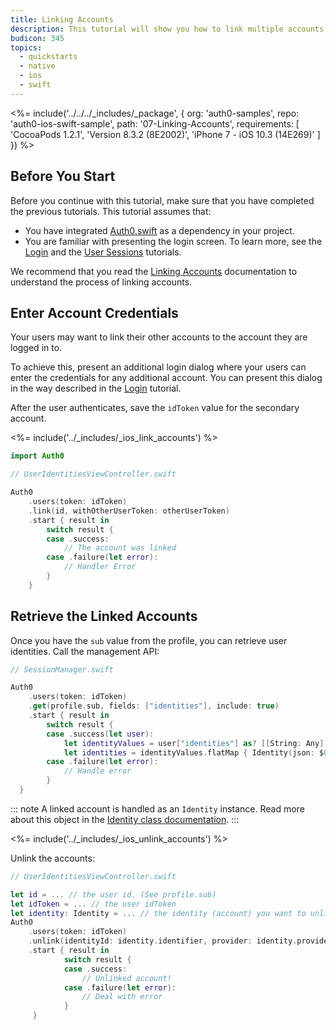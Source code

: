 ```yaml
---
title: Linking Accounts
description: This tutorial will show you how to link multiple accounts within the same user.
budicon: 345
topics:
  - quickstarts
  - native
  - ios
  - swift
---
```


<%= include('../../../_includes/_package', {
  org: 'auth0-samples',
  repo: 'auth0-ios-swift-sample',
  path: '07-Linking-Accounts',
  requirements: [
    'CocoaPods 1.2.1',
    'Version 8.3.2 (8E2002)',
    'iPhone 7 - iOS 10.3 (14E269)'
  ]
}) %>

## Before You Start

Before you continue with this tutorial, make sure that you have completed the previous tutorials. This tutorial assumes that:
* You have integrated [Auth0.swift](https://github.com/auth0/Auth0.swift/) as a dependency in your project. 
* You are familiar with presenting the login screen. To learn more, see the [Login](/quickstart/native/ios-swift/00-login) and the [User Sessions](/quickstart/native/ios-swift/03-user-sessions) tutorials.

We recommend that you read the [Linking Accounts](/link-accounts) documentation to understand the process of linking accounts.

## Enter Account Credentials

Your users may want to link their other accounts to the account they are logged in to. 

To achieve this, present an additional login dialog where your users can enter the credentials for any additional account. You can present this dialog in the way described in the [Login](/quickstart/native/ios-swift/00-login#enter-account-credentials) tutorial.

After the user authenticates, save the `idToken` value for the secondary account.

<%= include('../_includes/_ios_link_accounts') %>

```swift
import Auth0
```

```swift
// UserIdentitiesViewController.swift

Auth0
    .users(token: idToken)
    .link(id, withOtherUserToken: otherUserToken)
    .start { result in
        switch result {
        case .success:
            // The account was linked
        case .failure(let error):
            // Handler Error
        }
    }
```

## Retrieve the Linked Accounts

Once you have the `sub` value from the profile, you can retrieve user identities. Call the management API:

```swift
// SessionManager.swift

Auth0
    .users(token: idToken)
    .get(profile.sub, fields: ["identities"], include: true)
    .start { result in
        switch result {
        case .success(let user):
            let identityValues = user["identities"] as? [[String: Any]] ?? []
            let identities = identityValues.flatMap { Identity(json: $0) }
        case .failure(let error):
            // Handle error
        }
  }
```

::: note
A linked account is handled as an `Identity` instance. Read more about this object in the [Identity class documentation](https://github.com/auth0/Auth0.swift/blob/master/Auth0/Identity.swift).
:::

<%= include('../_includes/_ios_unlink_accounts') %>

Unlink the accounts:

```swift
// UserIdentitiesViewController.swift

let id = ... // the user id. (See profile.sub)
let idToken = ... // the user idToken
let identity: Identity = ... // the identity (account) you want to unlink from the user
Auth0
    .users(token: idToken)
    .unlink(identityId: identity.identifier, provider: identity.provider, fromUserId: id)
    .start { result in
            switch result {
            case .success:
                // Unlinked account!
            case .failure(let error):
                // Deal with error
            }
     }
```
